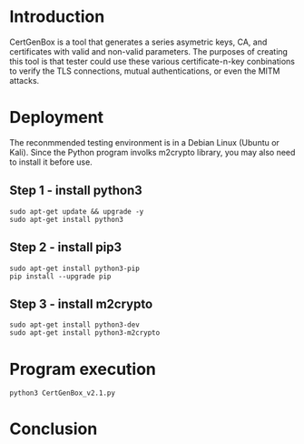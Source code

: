 # Introduction
CertGenBox is a tool that generates a series asymetric keys, CA, and certificates with valid and non-valid parameters. The purposes of creating this tool is that tester could use these various certificate-n-key conbinations to verify the TLS connections, mutual authentications, or even the MITM attacks.

# Deployment
The reconmmended testing environment is in a Debian Linux (Ubuntu or Kali). Since the Python program involks m2crypto library, you may also need to install it before use.

## Step 1 - install python3
```
sudo apt-get update && upgrade -y
sudo apt-get install python3
```
## Step 2 - install pip3
```
sudo apt-get install python3-pip
pip install --upgrade pip
```
## Step 3 - install m2crypto
```
sudo apt-get install python3-dev
sudo apt-get install python3-m2crypto
```
# Program execution
```
python3 CertGenBox_v2.1.py
```

# Conclusion

